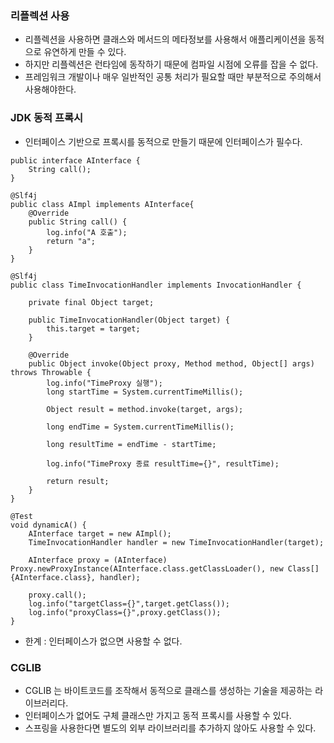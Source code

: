 ### 리플렉션 사용
- 리플렉션을 사용하면 클래스와 메서드의 메타정보를 사용해서 애플리케이션을 동적으로 유연하게 만들 수 있다.
- 하지만 리플렉션은 런타임에 동작하기 때문에 컴파일 시점에 오류를 잡을 수 없다.
- 프레임워크 개발이나 매우 일반적인 공통 처리가 필요할 때만 부분적으로 주의해서 사용해야한다.

### JDK 동적 프록시
- 인터페이스 기반으로 프록시를 동적으로 만들기 때문에 인터페이스가 필수다.
```
public interface AInterface {
    String call();
}

```
```
@Slf4j
public class AImpl implements AInterface{
    @Override
    public String call() {
        log.info("A 호출");
        return "a";
    }
}
```
```
@Slf4j
public class TimeInvocationHandler implements InvocationHandler {

    private final Object target;

    public TimeInvocationHandler(Object target) {
        this.target = target;
    }

    @Override
    public Object invoke(Object proxy, Method method, Object[] args) throws Throwable {
        log.info("TimeProxy 실행");
        long startTime = System.currentTimeMillis();

        Object result = method.invoke(target, args);

        long endTime = System.currentTimeMillis();

        long resultTime = endTime - startTime;

        log.info("TimeProxy 종료 resultTime={}", resultTime);

        return result;
    }
}
```
```
@Test
void dynamicA() {
    AInterface target = new AImpl();
    TimeInvocationHandler handler = new TimeInvocationHandler(target);

    AInterface proxy = (AInterface) Proxy.newProxyInstance(AInterface.class.getClassLoader(), new Class[]{AInterface.class}, handler);

    proxy.call();
    log.info("targetClass={}",target.getClass());
    log.info("proxyClass={}",proxy.getClass());
}
```

- 한계 : 인터페이스가 없으면 사용할 수 없다.

### CGLIB
- CGLIB 는 바이트코드를 조작해서 동적으로 클래스를 생성하는 기술을 제공하는 라이브러리다.
- 인터페이스가 없어도 구체 클래스만 가지고 동적 프록시를 사용할 수 있다.
- 스프링을 사용한다면 별도의 외부 라이브러리를 추가하지 않아도 사용할 수 있다.
